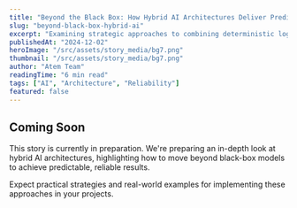 ```yaml
---
title: "Beyond the Black Box: How Hybrid AI Architectures Deliver Predictable Results"
slug: "beyond-black-box-hybrid-ai"
excerpt: "Examining strategic approaches to combining deterministic logic with AI for robust, reliable, and predictable outcomes in production environments."
publishedAt: "2024-12-02"
heroImage: "/src/assets/story_media/bg7.png"
thumbnail: "/src/assets/story_media/bg7.png"
author: "Atem Team"
readingTime: "6 min read"
tags: ["AI", "Architecture", "Reliability"]
featured: false
---
```


## Coming Soon

This story is currently in preparation. We're preparing an in-depth look at hybrid AI architectures, highlighting how to move beyond black-box models to achieve predictable, reliable results.

Expect practical strategies and real-world examples for implementing these approaches in your projects.
